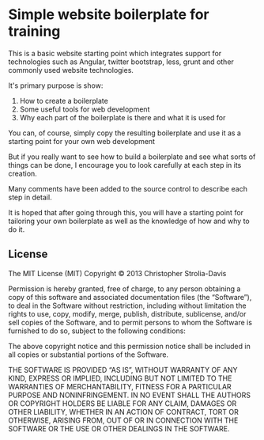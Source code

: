 # Simple website boilerplate for training

This is a basic website starting point which integrates support for technologies such as Angular, twitter bootstrap,
less, grunt and other commonly used website technologies.

It's primary purpose is show:

1. How to create a boilerplate
2. Some useful tools for web development
3. Why each part of the boilerplate is there and what it is used for

You can, of course, simply copy the resulting boilerplate and use it as a starting point for your own web development

But if you really want to see how to build a boilerplate and see what sorts of things can be done, I encourage you to
look carefully at each step in its creation.

Many comments have been added to the source control to describe each step in detail.

It is hoped that after going through this, you will have a starting point for tailoring your own boilerplate as well as
the knowledge of how and why to do it.

## License

The MIT License (MIT)
Copyright © 2013 Christopher Strolia-Davis

Permission is hereby granted, free of charge, to any person obtaining a copy of this software and associated documentation files (the “Software”), to deal in the Software without restriction, including without limitation the rights to use, copy, modify, merge, publish, distribute, sublicense, and/or sell copies of the Software, and to permit persons to whom the Software is furnished to do so, subject to the following conditions:

The above copyright notice and this permission notice shall be included in all copies or substantial portions of the Software.

THE SOFTWARE IS PROVIDED “AS IS”, WITHOUT WARRANTY OF ANY KIND, EXPRESS OR IMPLIED, INCLUDING BUT NOT LIMITED TO THE WARRANTIES OF MERCHANTABILITY, FITNESS FOR A PARTICULAR PURPOSE AND NONINFRINGEMENT. IN NO EVENT SHALL THE AUTHORS OR COPYRIGHT HOLDERS BE LIABLE FOR ANY CLAIM, DAMAGES OR OTHER LIABILITY, WHETHER IN AN ACTION OF CONTRACT, TORT OR OTHERWISE, ARISING FROM, OUT OF OR IN CONNECTION WITH THE SOFTWARE OR THE USE OR OTHER DEALINGS IN THE SOFTWARE.


